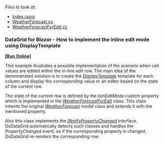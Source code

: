 *Files to look at*:

* [Index.razor](./CS/BlazorGridInlineEditing/Pages/Index.razor)
* [WeatherForecast.cs](./CS/BlazorGridInlineEditing/Data/WeatherForecast.cs)
* [WeatherForecastForEdit.cs](./CS/BlazorGridInlineEditing/Data/WeatherForecastForEdit.cs)

### DataGrid for Blazor - How to implement the inline edit mode using DisplayTemplate
<!-- run online -->
**[[Run Online]](https://codecentral.devexpress.com/351812089/)**
<!-- run online end -->

This example illustrates a possible implementation of the scenario when cell values are edited within the in-line edit row. 
The main idea of the demonstrated solution is to create the *[DisplayTemplate](https://docs.devexpress.com/Blazor/DevExpress.Blazor.DxDataGridColumn.DisplayTemplate)* template for each column and display the corresponding value or an editor based on the state of the current row. 

The state of the current row is defined by the *IsInEditMode* custom property which is implemented in the *[WeatherForecastForEdit](./CS/BlazorGridInlineEditing/Data/WeatherForecastForEdit.cs)* class. This class inherits the original *[WeatherForecast](./CS/BlazorGridInlineEditing/Data/WeatherForecast.cs)* model class and extends it with the mentioned property. 

Also this class implements the *[INotifyPropertyChanged](https://docs.microsoft.com/en-us/dotnet/api/system.componentmodel.inotifypropertychanged?view=net-5.0)* interface. DxDataGrid automatically detects such classes and handles the *PropertyChanged* event, so if the corresponding property is changed, DxDataGrid re-renders the corresponding row. 
